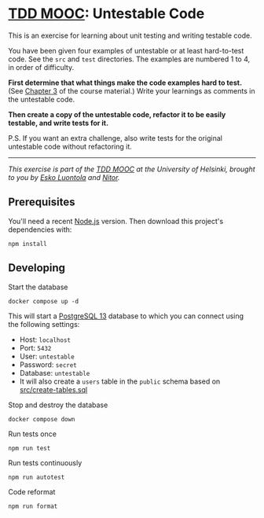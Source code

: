 # [TDD MOOC](https://tdd.mooc.fi): Untestable Code

This is an exercise for learning about unit testing and writing testable code.

You have been given four examples of untestable or at least hard-to-test code.
See the `src` and `test` directories.
The examples are numbered 1 to 4, in order of difficulty.

**First determine that what things make the code examples hard to test.**
(See [Chapter 3](https://tdd.mooc.fi/3-challenges) of the course material.)
Write your learnings as comments in the untestable code.

**Then create a copy of the untestable code, refactor it to be easily testable, and write tests for it.**

P.S. If you want an extra challenge, also write tests for the original untestable code without refactoring it.

---

_This exercise is part of the [TDD MOOC](https://tdd.mooc.fi) at the University of Helsinki, brought to you
by [Esko Luontola](https://twitter.com/EskoLuontola) and [Nitor](https://nitor.com/)._

## Prerequisites

You'll need a recent [Node.js](https://nodejs.org/) version. Then download this project's dependencies with:

    npm install

## Developing

Start the database

    docker compose up -d

This will start a [PostgreSQL 13](https://www.postgresql.org/docs/13/index.html) database to which you can connect using
the following settings:

- Host: `localhost`
- Port: `5432`
- User: `untestable`
- Password: `secret`
- Database: `untestable`
- It will also create a `users` table in the `public` schema based on [src/create-tables.sql](src/create-tables.sql)

Stop and destroy the database

    docker compose down

Run tests once

    npm run test

Run tests continuously

    npm run autotest

Code reformat

    npm run format
